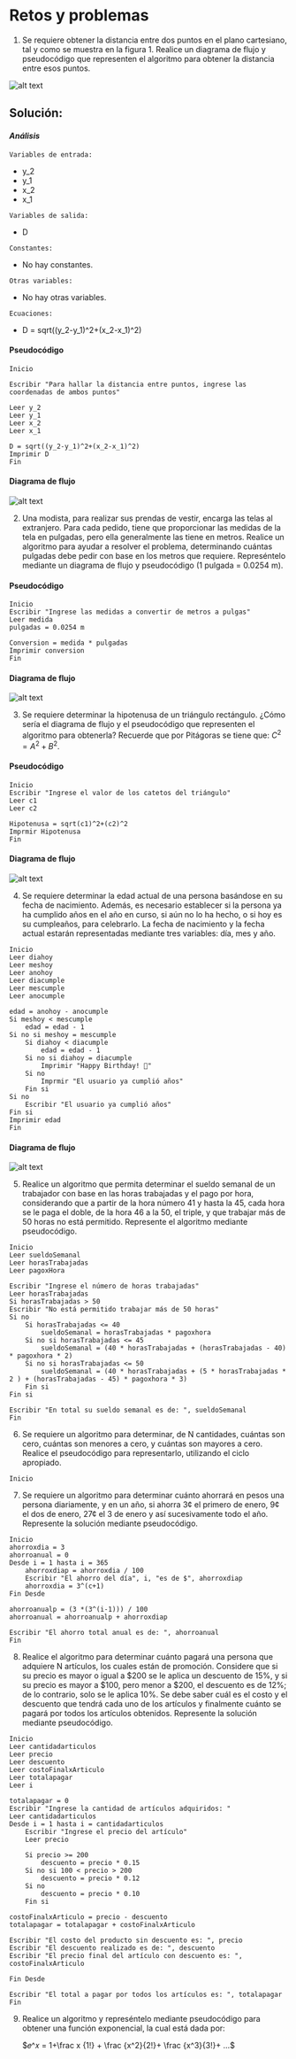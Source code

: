 # Retos y problemas

1. Se requiere obtener la distancia entre dos puntos en el plano cartesiano,
tal y como se muestra en la figura 1. Realice un diagrama de flujo y pseudocódigo que representen el algoritmo para obtener la distancia entre
esos puntos.

![alt text](images/image.webp)

## Solución:

#### *Análisis*

``Variables de entrada:``
  - y_2
  - y_1
  - x_2
  - x_1

``Variables de salida:``
- D

``Constantes:``
- No hay constantes.

``Otras variables:``
- No hay otras variables.

 ``Ecuaciones:``
- D = sqrt((y_2-y_1)^2+(x_2-x_1)^2)


#### Pseudocódigo
```
Inicio

Escribir "Para hallar la distancia entre puntos, ingrese las coordenadas de ambos puntos"

Leer y_2
Leer y_1
Leer x_2
Leer x_1

D = sqrt((y_2-y_1)^2+(x_2-x_1)^2)
Imprimir D
Fin
```

#### Diagrama de flujo

![alt text](images/DiagramaDeFlujo_1.png)

2. Una modista, para realizar sus prendas de vestir, encarga las telas al extranjero.
Para cada pedido, tiene que proporcionar las medidas de la tela
en pulgadas, pero ella generalmente las tiene en metros. Realice un algoritmo
para ayudar a resolver el problema, determinando cuántas pulgadas
debe pedir con base en los metros que requiere. Represéntelo mediante un
diagrama de flujo y pseudocódigo (1 pulgada = 0.0254 m).

#### Pseudocódigo
```
Inicio
Escribir "Ingrese las medidas a convertir de metros a pulgas"
Leer medida
pulgadas = 0.0254 m

Conversion = medida * pulgadas
Imprimir conversion
Fin
```

#### Diagrama de flujo

![alt text](images/DiagramaDeFlujo_2.png)

3. Se requiere determinar la hipotenusa de un triángulo rectángulo. ¿Cómo sería el diagrama de flujo y el pseudocódigo que representen el algoritmo para obtenerla? 
Recuerde que por Pitágoras se tiene que: $C^2 = A^2 + B^2$.

#### Pseudocódigo
```
Inicio 
Escribir "Ingrese el valor de los catetos del triángulo"
Leer c1
Leer c2

Hipotenusa = sqrt(c1)^2+(c2)^2
Imprmir Hipotenusa
Fin
```

#### Diagrama de flujo
![alt text](images/DiagramaDeFlujo_3.png)

4. Se requiere determinar la edad actual de una persona basándose en su fecha de nacimiento. Además, es necesario establecer si la persona ya ha cumplido años en el año en curso, si aún no lo ha hecho, o si hoy es su cumpleaños, para celebrarlo. La fecha de nacimiento y la fecha actual estarán representadas mediante tres variables: día, mes y año.

```
Inicio
Leer diahoy
Leer meshoy
Leer anohoy
Leer diacumple
Leer mescumple
Leer anocumple

edad = anohoy - anocumple
Si meshoy < mescumple
    edad = edad - 1
Si no si meshoy = mescumple
    Si diahoy < diacumple
        edad = edad - 1
    Si no si diahoy = diacumple
        Imprimir "Happy Birthday! 🎁"
    Si no 
        Imprmir "El usuario ya cumplió años"
    Fin si
Si no 
    Escribir "El usuario ya cumplió años"
Fin si
Imprimir edad
Fin
```

#### Diagrama de flujo
![alt text](images/DiagramaDeFlujo_4.png)

5. Realice un algoritmo que permita determinar el sueldo semanal de un trabajador con base en las horas trabajadas y el pago por hora, considerando que a partir de la hora número 41 y hasta la 45, cada hora se le paga el doble, de la hora 46 a la 50, el triple, y que trabajar
más de 50 horas no está permitido. Represente el algoritmo mediante pseudocódigo.

```
Inicio
Leer sueldoSemanal
Leer horasTrabajadas
Leer pagoxHora 

Escribir "Ingrese el número de horas trabajadas"
Leer horasTrabajadas
Si horasTrabajadas > 50
Escribir "No está permitido trabajar más de 50 horas"
Si no
    Si horasTrabajadas <= 40 
        sueldoSemanal = horasTrabajadas * pagoxhora
    Si no si horasTrabajadas <= 45
        sueldoSemanal = (40 * horasTrabajadas + (horasTrabajadas - 40) * pagoxhora * 2) 
    Si no si horasTrabajadas <= 50
        sueldoSemanal = (40 * horasTrabajadas + (5 * horasTrabajadas * 2 ) + (horasTrabajadas - 45) * pagoxhora * 3)
    Fin si
Fin si

Escribir "En total su sueldo semanal es de: ", sueldoSemanal
Fin 
```

6. Se requiere un algoritmo para determinar, de N cantidades, cuántas son cero, cuántas son menores a cero, y cuántas son mayores a cero. Realice el pseudocódigo para representarlo, utilizando el ciclo apropiado.

```
Inicio

```

7. Se requiere un algoritmo para determinar cuánto ahorrará en pesos una persona diariamente, y en un año, si ahorra 3¢ el primero de enero, 9¢ el dos de enero, 27¢ el 3 de enero y así sucesivamente todo el año. Represente la solución mediante pseudocódigo.

```
Inicio
ahorroxdia = 3
ahorroanual = 0
Desde i = 1 hasta i = 365 
    ahorroxdiap = ahorroxdia / 100
    Escribir "El ahorro del día", i, "es de $", ahorroxdiap 
    ahorroxdia = 3^(c+1)
Fin Desde

ahorroanualp = (3 *(3^(i-1))) / 100
ahorroanual = ahorroanualp + ahorroxdiap

Escribir "El ahorro total anual es de: ", ahorroanual
Fin
```

8. Realice el algoritmo para determinar cuánto pagará una persona que adquiere N artículos, los cuales están de promoción. Considere que si su precio es mayor o igual a $200 se le aplica un descuento de 15%, y si su precio es mayor a $100, pero menor a $200, el descuento es de
12%; de lo contrario, solo se le aplica 10%. Se debe saber cuál es el costo y el descuento que tendrá cada uno de los artículos y finalmente cuánto se pagará por todos los artículos obtenidos. Represente la solución mediante pseudocódigo.

```
Inicio
Leer cantidadarticulos
Leer precio
Leer descuento
Leer costoFinalxArticulo
Leer totalapagar
Leer i

totalapagar = 0
Escribir "Ingrese la cantidad de artículos adquiridos: "
Leer cantidadarticulos
Desde i = 1 hasta i = cantidadarticulos
    Escribir "Ingrese el precio del artículo"
    Leer precio

    Si precio >= 200
        descuento = precio * 0.15
    Si no si 100 < precio > 200
        descuento = precio * 0.12
    Si no 
        descuento = precio * 0.10
    Fin si

costoFinalxArticulo = precio - descuento
totalapagar = totalapagar + costoFinalxArticulo

Escribir "El costo del producto sin descuento es: ", precio
Escribir "El descuento realizado es de: ", descuento
Escribir "El precio final del artículo con descuento es: ", costoFinalxArticulo

Fin Desde

Escribir "El total a pagar por todos los artículos es: ", totalapagar
Fin
```

9. Realice un algoritmo y represéntelo mediante pseudocódigo para obtener una función exponencial, la cual está dada por:
    
    $𝑒^𝑥 = 1+\frac x {1!} + \frac {x^2}{2!}+ \frac {x^3}{3!}+ …$

